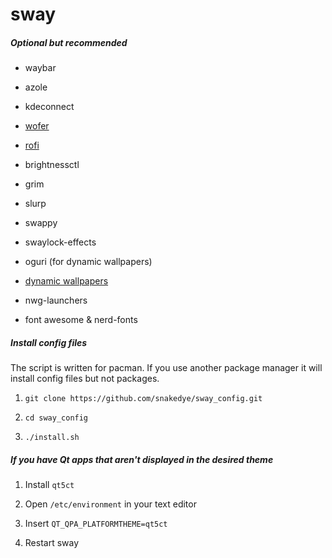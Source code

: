 # sway

##### Optional but recommended

- waybar

- azole

- kdeconnect

- [wofer](https://gitlab.com/snakedye/wofer)

- <a href="https://aur.archlinux.org/packages/rofi-lbonn-wayland-git/">rofi</a>

- brightnessctl

- grim

- slurp

- swappy

- swaylock-effects

- oguri (for dynamic wallpapers)

- <a href="https://github.com/adi1090x/dynamic-wallpaper">dynamic wallpapers</a>

- nwg-launchers

- font awesome & nerd-fonts

##### Install config files

The script is written for pacman. If you use another package manager it will install config files but not packages.

1. `git clone https://github.com/snakedye/sway_config.git`

2. `cd sway_config`

3. `./install.sh`

##### If you have Qt apps that aren't displayed in the desired theme

1. Install `qt5ct`

2. Open `/etc/environment` in your text editor

3. Insert `QT_QPA_PLATFORMTHEME=qt5ct`

4. Restart sway
